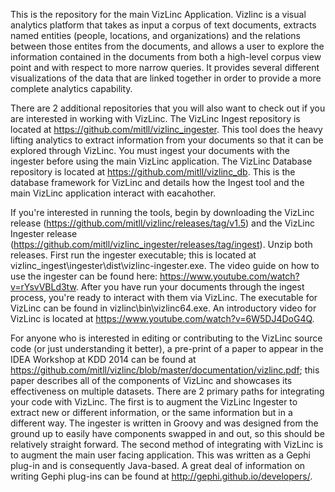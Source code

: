 This is the repository for the main VizLinc Application.  Vizlinc is a visual analytics platform that takes as input a corpus of text documents, extracts named entities (people, locations, and organizations) and the relations between those entites from the documents, and allows a user to explore the information contained in the documents from both a high-level corpus view point and with respect to more narrow queries.  It provides several different visualizations of the data that are linked together in order to provide a more complete analytics capability.

There are 2 additional repositories that you will also want to check out if you are interested in working with VizLinc.
The VizLinc Ingest repository is located at https://github.com/mitll/vizlinc_ingester.  This tool does the heavy lifting analytics to extract information from your documents so that it can be explored through VizLinc.  You must ingest your documents with the ingester before using the main VizLinc application.
The VizLinc Database repository is located at https://github.com/mitll/vizlinc_db.  This is the database framework for VizLinc and details how the Ingest tool and the main VizLinc application interact with eacahother.

If you're interested in running the tools, begin by downloading the VizLinc release (https://github.com/mitll/vizlinc/releases/tag/v1.5) and the VizLinc Ingester release (https://github.com/mitll/vizlinc_ingester/releases/tag/ingest).  Unzip both releases.  First run the ingester executable; this is located at vizlinc_ingest\ingester\dist\vizlinc-ingester.exe.  The video guide on how to use the ingester can be found here: https://www.youtube.com/watch?v=rYsvVBLd3tw.  After you have run your documents through the ingest process, you're ready to interact with them via VizLinc.  The executable for VizLinc can be found in vizlinc\bin\vizlinc64.exe.  An introductory video for VizLinc is located at https://www.youtube.com/watch?v=6W5DJ4DoG4Q. 

For anyone who is interested in editing or contributing to the VizLinc source code (or just understanding it better), a pre-print of a paper to appear in the IDEA Workshop at KDD 2014 can be found at https://github.com/mitll/vizlinc/blob/master/documentation/vizlinc.pdf; this paper describes all of the components of VizLinc and showcases its effectiveness on multiple datasets.  There are 2 primary paths for integrating your code with VizLinc.  The first is to augment the VizLinc Ingester to extract new or different information, or the same information but in a different way.  The ingester is written in Groovy and was designed from the ground up to easily have components swapped in and out, so this should be relatively straight forward.  The second method of integrating with VizLinc is to augment the main user facing application.  This was written as a Gephi plug-in and is consequently Java-based.  A great deal of information on writing Gephi plug-ins can be found at http://gephi.github.io/developers/. 




